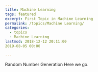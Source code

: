 ```yaml
---
title: Machine Learning
tags: featured
excerpt: First Topic in Machine Learning
permalink: /topics/Machine Learning/
categories:
  - topics
  - Machine Learning
lastmod: 2018-12-12 20:11:00
2019-08-05 00:00

---
```

Random Number Generation
Here we go.
